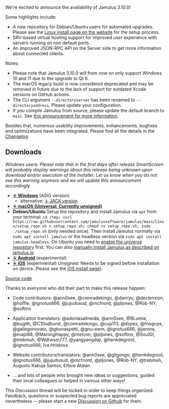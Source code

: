 We're excited to announce the availability of Jamulus 3.10.0!

Some highlights include:
- A new repository for Debian/Ubuntu users for automated upgrades. Please see the [Linux install page on the website](https://jamulus.io/wiki/Installation-for-Linux) for the setup process.
- SRV-based virtual hosting support for improved user experience with servers running on non default ports.
- An improved JSON-RPC API on the Server side to get more information about connected clients.

Notes:
- Please note that Jamulus 3.10.0 will from now on only support Windows 10 and 11 due to the upgrade to Qt 6.
- The macOS legacy build is now considered deprecated and may be removed in future due to the lack of support for outdated Xcode versions on GitHub actions.
- The CLI argument `--directoryserver` has been renamed to `--directoryaddress`. Please update your configuration.
- If you compile Jamulus from source, please update the default branch to `main`. See [this announcement for more information](https://github.com/orgs/jamulussoftware/discussions/2984).

Besides that, numerous usability improvements, enhancements, bugfixes and optimizations have been integrated.
Please find all the details in the [Changelog](https://github.com/jamulussoftware/jamulus/releases/r3_10_0).

## Downloads

_Windows users: Please note that in the first days after release SmartScreen will probably display warnings about this release being unknown upon download and/or execution of the installer. Let us know when you do not see this warning anymore and we will update this announcement accordingly._

* **[↓ Windows](https://github.com/jamulussoftware/jamulus/releases/download/r3_10_0/jamulus_3.10.0_win.exe)** (ASIO version)
  * alternative: [↓ JACK version](https://github.com/jamulussoftware/jamulus/releases/download/r3_10_0/jamulus_3.10.0_win_jack.exe)
* **[↓ macOS (Universal, Currently unsigned)](https://github.com/jamulussoftware/jamulus/releases/download/r3_10_0/jamulus_3.10.0_mac.dmg)**
* **Debian/Ubuntu** Setup the repository and install Jamulus via `apt` from your terminal: `cd /tmp; curl https://raw.githubusercontent.com/jamulussoftware/jamulus/main/linux/setup_repo.sh > setup_repo.sh; chmod +x setup_repo.sh; sudo ./setup_repo.sh` (only needed once). Then install Jamulus normally via `sudo apt install jamulus` or the headless version via `sudo apt install jamulus-headless`. On Ubuntu you need to [enable the universe repository](https://askubuntu.com/questions/148638/how-do-i-enable-the-universe-repository/227788#227788) first. You can also [manually install Jamulus as described on jamulus.io](https://jamulus.io/wiki/Installation-for-Linux)
* **[↓ Android](https://github.com/jamulussoftware/jamulus/releases/download/r3_10_0/jamulus_3.10.0_android.apk)** (experimental)
* **[↓ iOS](https://github.com/jamulussoftware/jamulus/releases/download/r3_10_0/jamulus_3.10.0_iOSUnsigned.ipa)** (experimental)
  Unsigned: Needs to be signed before installation on device. Please see the [iOS install page](https://jamulus.io/wiki/Installation-for-iOS)).

[Source code](https://github.com/jamulussoftware/jamulus/archive/refs/tags/r3_10_0.zip)


Thanks to everyone who did their part to make this release happen:
- Code contributors: @ann0see, @comradekingu, @danryu, @declension, @hoffie, @ignotus666, @jujudusud, @mcfnord, @pljones, @Rob-NY, @softins

- Application translators: @adoniasalmeida, @ann0see, @BLumia, @bugith, @C10udburst, @comradekingu, @cup113, @dzpex, @fnogcps, @gallegonovato, @gbonaspetti, @gnu-ewm, @ignotus666, @jerone, @mapi68, @MarongHappy, @melcon, @pljones, @softins, @SoulGI, @trebmuh, @Wdtwsm777, @yangyangdaji, @henkdegroot, @ignotus666, Iva Hristova
- Website contributors/translators: @ann0see, @gilgongo, @henkdegroot, @ignotus666, @jujudusud, @mcfnord, @pljones, @Rob-NY, @trebmuh, Augusto Kakuja Santos, Ettore Atalan
- ... and lots of people who brought new ideas or suggestions, guided their local colleagues or helped in various other ways!


This Discussion thread will be locked in order to keep things organized.
Feedback, questions or suspected bug reports are appreciated nevertheless -- please start a new [Discussion on Github](https://github.com/jamulussoftware/jamulus/discussions/new) for them.
